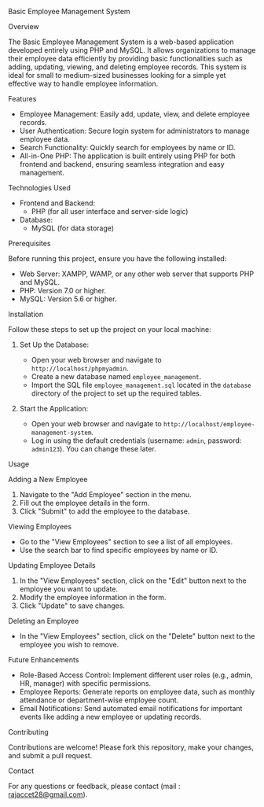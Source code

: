 
 Basic Employee Management System

 Overview

The Basic Employee Management System is a web-based application developed entirely using PHP and MySQL. It allows organizations to manage their employee data efficiently by providing basic functionalities such as adding, updating, viewing, and deleting employee records. This system is ideal for small to medium-sized businesses looking for a simple yet effective way to handle employee information.

 Features

- Employee Management: Easily add, update, view, and delete employee records.
- User Authentication: Secure login system for administrators to manage employee data.
- Search Functionality: Quickly search for employees by name or ID.
- All-in-One PHP: The application is built entirely using PHP for both frontend and backend, ensuring seamless integration and easy management.

 Technologies Used

- Frontend and Backend:
  - PHP (for all user interface and server-side logic)
- Database:
  - MySQL (for data storage)

 Prerequisites

Before running this project, ensure you have the following installed:

- Web Server: XAMPP, WAMP, or any other web server that supports PHP and MySQL.
- PHP: Version 7.0 or higher.
- MySQL: Version 5.6 or higher.

 Installation

Follow these steps to set up the project on your local machine:

1. Set Up the Database:
   - Open your web browser and navigate to `http://localhost/phpmyadmin`.
   - Create a new database named `employee_management`.
   - Import the SQL file `employee_management.sql` located in the `database` directory of the project to set up the required tables.

2. Start the Application:
   - Open your web browser and navigate to `http://localhost/employee-management-system`.
   - Log in using the default credentials (username: `admin`, password: `admin123`). You can change these later.

 Usage

 Adding a New Employee

1. Navigate to the "Add Employee" section in the menu.
2. Fill out the employee details in the form.
3. Click "Submit" to add the employee to the database.

 Viewing Employees

- Go to the "View Employees" section to see a list of all employees.
- Use the search bar to find specific employees by name or ID.

 Updating Employee Details

1. In the "View Employees" section, click on the "Edit" button next to the employee you want to update.
2. Modify the employee information in the form.
3. Click "Update" to save changes.

 Deleting an Employee

- In the "View Employees" section, click on the "Delete" button next to the employee you wish to remove.

 Future Enhancements

- Role-Based Access Control: Implement different user roles (e.g., admin, HR, manager) with specific permissions.
- Employee Reports: Generate reports on employee data, such as monthly attendance or department-wise employee count.
- Email Notifications: Send automated email notifications for important events like adding a new employee or updating records.

 Contributing

Contributions are welcome! Please fork this repository, make your changes, and submit a pull request.

 Contact

For any questions or feedback, please contact (mail : rajaccet28@gmail.com).
